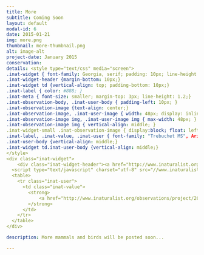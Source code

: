 ```yaml
---
title: More
subtitle: Coming Soon
layout: default
modal-id: 6
date: 2015-01-21
img: more.png
thumbnail: more-thumbnail.png
alt: image-alt
project-date: January 2015
conservation: 
details: <style type="text/css" media="screen">
.inat-widget { font-family: Georgia, serif; padding: 10px; line-height: 1;}
.inat-widget-header {margin-bottom: 10px;}
.inat-widget td {vertical-align: top; padding-bottom: 10px;}
.inat-label { color: #888; }
.inat-meta { font-size: smaller; margin-top: 3px; line-height: 1.2;}
.inat-observation-body, .inat-user-body { padding-left: 10px; }
.inat-observation-image {text-align: center;}
.inat-observation-image, .inat-user-image { width: 48px; display: inline-block; }
.inat-observation-image img, .inat-user-image img { max-width: 48px; }
.inat-observation-image img { vertical-align: middle; }
.inat-widget-small .inat-observation-image { display:block; float: left; margin: 0 3px 3px 0; height:48px;}
.inat-label, .inat-value, .inat-user { font-family: "Trebuchet MS", Arial, sans-serif; }
.inat-user-body {vertical-align: middle;}
.inat-widget td.inat-user-body {vertical-align: middle;}
</style>
<div class="inat-widget">
    <div class="inat-widget-header"><a href="http://www.inaturalist.org/"><img alt="iNaturalist.org" src="http://d3iih28jz42tpt.cloudfront.net/assets/logo-small-2ff390dfdd80282ac9232a56461c9d8d.gif" /></a></div>
  <script type="text/javascript" charset="utf-8" src="//www.inaturalist.org/observations/project/2698.widget?layout=large&limit=5&order=desc&order_by=observed_on"></script>
  <table>
    <tr class="inat-user">
      <td class="inat-value">
        <strong>
            <a href="http://www.inaturalist.org/observations/project/2698">View more observations from Vertebrados de Manabi on <nobr>iNaturalist.org »</nobr></a>
        </strong>
      </td>
    </tr>
  </table>
</div>

description: More mammals and birds will be posted soon...

---
```

